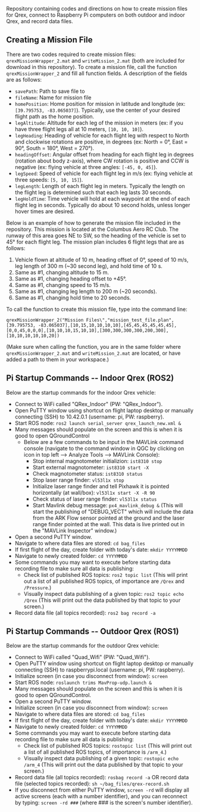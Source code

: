 Repository containing codes and directions on how to create mission files for Qrex, connect to Raspberry Pi computers on both outdoor and indoor Qrex, and record data files.

## Creating a Mission File
There are two codes required to create mission files: ```qrexMissionWrapper_2.mat``` and ```writeMission_2.mat``` (both are included for download in this repository). To create a mission file, call the function ```qrexMissionWrapper_2``` and fill all function fields. A description of the fields are as follows: 
  * ```savePath```: Path to save file to
  * ```fileName```: Name for mission file
  * ```homePosition```: Home position for mission in latitude and longitude (ex: ```[39.795753, -83.065037]```). Typically, use the center of your desired flight path as the home position.
  * ```legAltitude```: Altitude for each leg of the mission in meters (ex: if you have three flight legs all at 10 meters, ```[10, 10, 10]```).
  * ```legHeading```: Heading of vehicle for each flight leg with respect to North and clockwise rotations are positive, in degrees (ex: North = 0°, East = 90°, South = 180°, West = 270°).
  * ```headingOffset```: Angular offset from heading for each flight leg in degrees (rotation about body z-axis), where CW rotation is positive and CCW is negative (ex: flying vehicle at three angles: ```[-45, 0, 45]```).
  * ```legSpeed```: Speed of vehicle for each flight leg in m/s (ex: flying vehicle at three speeds: ```[5, 10, 15]```). 
  * ```legLength```: Length of each flight leg in meters. Typically the length on the flight leg is determined such that each leg lasts 30 seconds.
  * ```legHoldTime```: Time vehicle will hold at each waypoint at the end of each flight leg in seconds. Typically do about 10 second holds, unless longer hover times are desired.

Below is an example of how to generate the mission file included in the repository. This mission is located at the Columbus Aero RC Club. The runway of this area goes NE to SW, so the heading of the vehicle is set to 45° for each flight leg. The mission plan includes 6 flight legs that are as follows: 
 1. Vehicle flown at altitude of 10 m, heading offset of 0°, speed of 10 m/s, leg length of 300 m (~30 second leg), and hold time of 10 s.
 2. Same as #1, changing altitude to 15 m.
 3. Same as #1, changing heading offset to +45°.
 4. Same as #1, changing speed to 15 m/s.
 5. Same as #1, changing leg length to 200 m (~20 seconds).
 6. Same as #1, changing hold time to 20 seconds.

To call the function to create this mission file, type into the command line:
```
qrexMissionWrapper_2("Mission Files\","mission_test_file.plan",[39.795753, -83.065037],[10,15,10,10,10,10],[45,45,45,45,45,45],[0,0,45,0,0,0],[10,10,10,15,10,10],[300,300,300,300,200,300],[10,10,10,10,10,20])
```

(Make sure when calling the function, you are in the same folder where ```qrexMissionWrapper_2.mat``` and ```writeMission_2.mat``` are located, or have added a path to them in your workspace.)

## Pi Startup Commands -- Indoor Qrex (ROS2)
Below are the startup commands for the indoor Qrex vehicle:
* Connect to WiFi called "QRex_Indoor" (PW: "QRex_Indoor").
* Open PuTTY window using shortcut on flight laptop desktop or manually connecting (SSH) to 10.42.0.1 (username: pi, PW: raspberry).
* Start ROS node: ```ros2 launch serial_server qrex_launch_new.xml &```
* Many messages should populate on the screen and this is when it is good to open QGroundControl
   * Below are a few commands to be input in the MAVLink command console (navigate to the command window in QGC by clicking on icon in top left --> Analyze Tools --> MAVLink Console):
      * Stop internal magnotometer initializion: ```ist8310 stop```
      * Start external magnotometer: ```ist8310 start -X```
      * Check magnotometer status: ```ist8310 status```
      * Stop laser range finder: ```vl53l1x stop```
      * Initialize laser range finder and tell Pixhawk it is pointed horizontally (at wall/box): ```vl53l1x start -X -R 90```
      * Check status of laser range finder: ```vl53l1x status```
      * Start Mavlink debug message: ```px4_mavlink_debug &``` (This will start the publishing of "DEBUG_VECT" which will include the data from the ARK Flow sensor pointed at the ground and the laser range finder pointed at the wall. This data is live printed out in the "MAVLink Inspector" window.)
* Open a second PuTTY window.
* Navigate to where data files are stored: ```cd bag_files```
* If first flight of the day, create folder with today's date: ```mkdir YYYYMMDD```
* Navigate to newly created folder: ```cd YYYYMMDD```
* Some commands you may want to execute before starting data recording file to make sure all data is publishing:
   * Check list of published ROS topics: ```ros2 topic list``` (This will print out a list of all published ROS topics, of importance are ```/Qrex``` and ```/Pressure```.)
   * Visually inspect data publishing of a given topic: ```ros2 topic echo /Qrex``` (This will print out the data published by that topic to your screen.)
* Record data file (all topics recorded): ```ros2 bag record -a```

## Pi Startup Commands -- Outdoor Qrex (ROS1)
Below are the startup commands for the outdoor Qrex vehicle:
* Connect to WiFi called "Quad_Wifi" (PW: "Quad_Wifi").
* Open PuTTY window using shortcut on flight laptop desktop or manually connecting (SSH) to raspberrypi.local (username: pi, PW: raspberry).
* Initialize screen (in case you disconnect from window): ```screen```
* Start ROS node: ```roslaunch trims MavProp-udp.launch &```
* Many messages should populate on the screen and this is when it is good to open QGroundControl.
* Open a second PuTTY window.
* Initialize screen (in case you disconnect from window): ```screen```
* Navigate to where data files are stored: ```cd bag_files```
* If first flight of the day, create folder with today's date: ```mkdir YYYYMMDD```
* Navigate to newly created folder: ```cd YYYYMMDD```
* Some commands you may want to execute before starting data recording file to make sure all data is publishing:
   * Check list of published ROS topics: ```rostopic list``` (This will print out a list of all published ROS topics, of importance is ```/arm_4```.)
   * Visually inspect data publishing of a given topic: ```rostopic echo /arm_4``` (This will print out the data published by that topic to your screen.)
* Record data file (all topics recorded): ```rosbag record -a``` OR record data file (selected topics recorded): ```sh ~/bag_files/qrex-record.sh```
* If you disconnect from either PuTTY window, ```screen -rd``` will display all active screens (each with a number identifier), and you can reconnect by typing: ```screen -rd ###``` (where ### is the screen's number identifier). 

